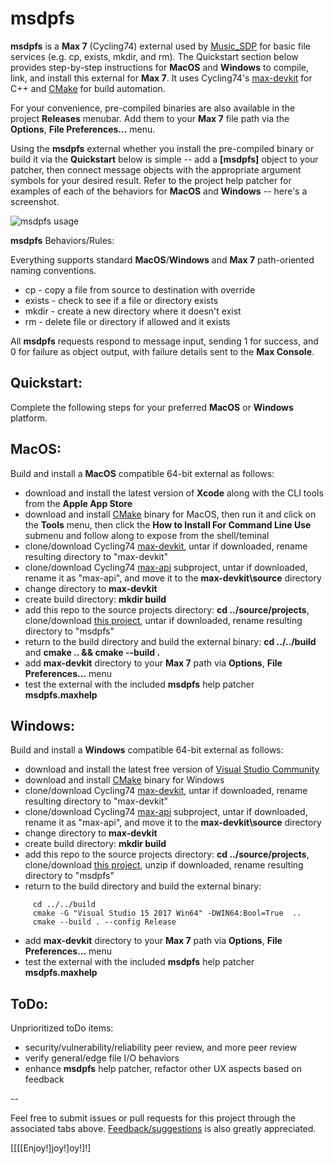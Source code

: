 # msdpfs

**msdpfs** is a **Max 7** (Cycling74) external used by 
[Music_SDP](http://musicsdp.com/) for basic file services (e.g. cp, exists, 
mkdir, and rm). The Quickstart section below provides step-by-step instructions
for **MacOS** and **Windows** to compile, link, and install this external for
**Max 7**. It uses Cycling74's [max-devkit](https://github.com/Cycling74/max-devkit) 
for C++ and [CMake](https://cmake.org/download/) for build automation.

For your convenience, pre-compiled binaries are also available in the project 
**Releases** menubar. Add them to your **Max 7** file path via the 
**Options**, **File Preferences...** menu.

Using the **msdpfs** external whether you install the pre-compiled binary or
build it via the **Quickstart** below is simple -- add a **[msdpfs]** object 
to your patcher, then connect message objects with the appropriate argument 
symbols for your desired result. Refer to the project help patcher for examples 
of each of the behaviors for **MacOS** and **Windows** -- here's a screenshot.

![msdpfs usage](https://cloud.githubusercontent.com/assets/52076/25321779/644b4f52-287f-11e7-9508-f0ec109d18be.png)

**msdpfs** Behaviors/Rules:

Everything supports standard **MacOS**/**Windows** and **Max 7** path-oriented naming
conventions.

* cp - copy a file from source to destination with override
* exists - check to see if a file or directory exists
* mkdir - create a new directory where it doesn't exist
* rm - delete file or directory if allowed and it exists

All **msdpfs** requests respond to message input, sending 1 for success, 
and 0 for failure as object output, with failure details sent to the **Max Console**.


## Quickstart:

Complete the following steps for your preferred **MacOS** or **Windows** platform.


## MacOS:

Build and install a **MacOS** compatible 64-bit external as follows:

* download and install the latest version of **Xcode** along with the CLI tools 
from the **Apple App Store**
* download and install [CMake](https://cmake.org/download/) binary for MacOS, 
then run it and click on the **Tools** menu, then click the 
**How to Install For Command Line Use** submenu and follow along to expose 
from the shell/teminal
* clone/download Cycling74 [max-devkit](https://github.com/Cycling74/max-devkit), 
untar if downloaded, rename resulting directory to "max-devkit"
* clone/download Cycling74 [max-api](https://github.com/Cycling74/max-api)
subproject, untar if downloaded, rename it as "max-api", and move it to 
the **max-devkit\source** directory
* change directory to **max-devkit**
* create build directory: **mkdir build**
* add this repo to the source projects directory: **cd ../source/projects**, 
clone/download [this project](https://github.com/dirkleas/msdpfs.git), untar if 
downloaded, rename resulting directory to "msdpfs"
* return to the build directory and build the external binary:
**cd ../../build** and **cmake .. && cmake --build .**
* add **max-devkit** directory to your **Max 7** path via 
**Options**, **File Preferences...** menu
* test the external with the included **msdpfs** help patcher **msdpfs.maxhelp**


## Windows:

Build and install a **Windows** compatible 64-bit external as follows:

* download and install the latest free version of 
[Visual Studio Community](https://www.visualstudio.com/downloads/)
* download and install [CMake](https://cmake.org/download/) binary for Windows
* clone/download Cycling74 [max-devkit](https://github.com/Cycling74/max-devkit), 
untar if downloaded, rename resulting directory to "max-devkit"
* clone/download Cycling74 [max-api](https://github.com/Cycling74/max-api)
subproject, untar if downloaded, rename it as "max-api", and move it to 
the **max-devkit\source** directory
* change directory to **max-devkit**
* create build directory: **mkdir build**
* add this repo to the source projects directory: **cd ../source/projects**, 
clone/download [this project](https://github.com/dirkleas/msdpfs.git), unzip if 
downloaded, rename resulting directory to "msdpfs"
* return to the build directory and build the external binary:
```
     cd ../../build
     cmake -G "Visual Studio 15 2017 Win64" -DWIN64:Bool=True  ..
     cmake --build . --config Release
```
* add **max-devkit** directory to your **Max 7** path via 
**Options**, **File Preferences...** menu
* test the external with the included **msdpfs** help patcher **msdpfs.maxhelp**


## ToDo:

Unprioritized toDo items:

* security/vulnerability/reliability peer review, and more peer review
* verify general/edge file I/O behaviors
* enhance **msdpfs** help patcher, refactor other UX aspects based on feedback

--

Feel free to submit issues or pull requests for this project through the 
associated tabs above. 
[Feedback/suggestions](http://musicsdp.com/contact-the-team/) is also greatly 
appreciated. 

[[[[Enjoy!]joy!]oy!]!]
